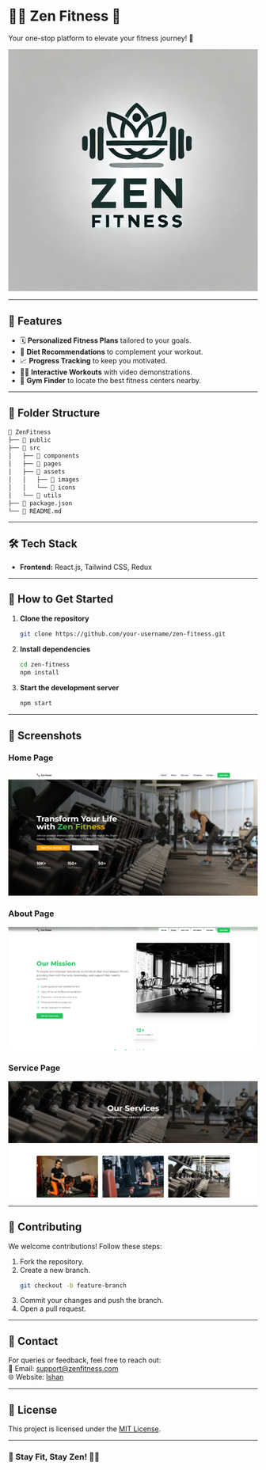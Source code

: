 
# 🏋️‍♀️ Zen Fitness 💪  
Your one-stop platform to elevate your fitness journey! 🌟  

![Zen Fitness Banner](public/logo.png)  

---

## 🚀 Features  
- 🗓️ **Personalized Fitness Plans** tailored to your goals.  
- 🍎 **Diet Recommendations** to complement your workout.  
- 📈 **Progress Tracking** to keep you motivated.  
- 🏃‍♂️ **Interactive Workouts** with video demonstrations.  
- 🏢 **Gym Finder** to locate the best fitness centers nearby.  

---

## 📂 Folder Structure  
```
📁 ZenFitness  
├── 📁 public  
├── 📁 src  
│   ├── 📁 components  
│   ├── 📁 pages  
│   ├── 📁 assets  
│   │   ├── 📁 images  
│   │   └── 📁 icons  
│   └── 📁 utils  
├── 📄 package.json  
└── 📄 README.md  
```

---

## 🛠️ Tech Stack  
- **Frontend:** React.js, Tailwind CSS, Redux  

---

## 🎯 How to Get Started  

1. **Clone the repository**  
   ```bash  
   git clone https://github.com/your-username/zen-fitness.git  
   ```  

2. **Install dependencies**  
   ```bash  
   cd zen-fitness  
   npm install  
   ```  

3. **Start the development server**  
   ```bash  
   npm start  
   ```  

---

## 🌟 Screenshots  

### Home Page  
![Home Page](src/assets/Screenshot1.png)  

### About Page 
![About Page](src/assets/Screenshot2.png)  

### Service Page 
![Service Page](src/assets/Screenshot3.png)  

---

## 🤝 Contributing  
We welcome contributions! Follow these steps:  
1. Fork the repository.  
2. Create a new branch.  
   ```bash  
   git checkout -b feature-branch  
   ```  
3. Commit your changes and push the branch.  
4. Open a pull request.  

---

## 📧 Contact  
For queries or feedback, feel free to reach out:  
📩 Email: support@zenfitness.com  
🌐 Website: [Ishan](https://ishand.netlify.app/)  

---

## 📜 License  
This project is licensed under the [MIT License](LICENSE).  

---

### 🌈 Stay Fit, Stay Zen! 🧘‍♂️  



